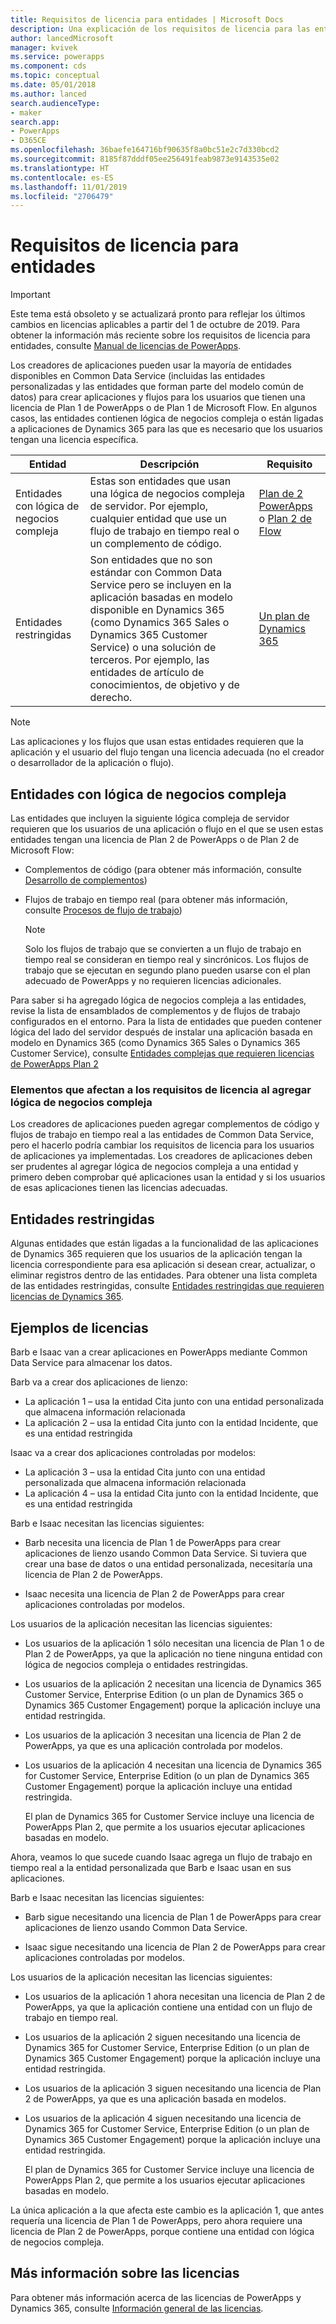 ```yaml
---
title: Requisitos de licencia para entidades | Microsoft Docs
description: Una explicación de los requisitos de licencia para las entidades de Common Data Service.
author: lancedMicrosoft
manager: kvivek
ms.service: powerapps
ms.component: cds
ms.topic: conceptual
ms.date: 05/01/2018
ms.author: lanced
search.audienceType:
- maker
search.app:
- PowerApps
- D365CE
ms.openlocfilehash: 36baefe164716bf90635f8a0bc51e2c7d330bcd2
ms.sourcegitcommit: 8185f87dddf05ee256491feab9873e9143535e02
ms.translationtype: HT
ms.contentlocale: es-ES
ms.lasthandoff: 11/01/2019
ms.locfileid: "2706479"
---
```

# <a name="license-requirements-for-entities"></a>Requisitos de licencia para entidades

> [!IMPORTANT]
> Este tema está obsoleto y se actualizará pronto para reflejar los últimos cambios en licencias aplicables a partir del 1 de octubre de 2019. Para obtener la información más reciente sobre los requisitos de licencia para entidades, consulte [Manual de licencias de PowerApps](https://go.microsoft.com/fwlink/?linkid=2085130).

Los creadores de aplicaciones pueden usar la mayoría de entidades disponibles en Common Data Service (incluidas las entidades personalizadas y las entidades que forman parte del modelo común de datos) para crear aplicaciones y flujos para los usuarios que tienen una licencia de Plan 1 de PowerApps o de Plan 1 de Microsoft Flow. En algunos casos, las entidades contienen lógica de negocios compleja o están ligadas a aplicaciones de Dynamics 365 para las que es necesario que los usuarios tengan una licencia específica. 


|Entidad    |Descripción    |Requisito    |
|---------|---------|---------|
|Entidades con lógica de negocios compleja   | Estas son entidades que usan una lógica de negocios compleja de servidor. Por ejemplo, cualquier entidad que use un flujo de trabajo en tiempo real o un complemento de código.       |  [Plan de 2 PowerApps](https://powerapps.microsoft.com/pricing/) o [Plan 2 de Flow](https://flow.microsoft.com/pricing/)        |
|Entidades restringidas  |  Son entidades que no son estándar con Common Data Service pero se incluyen en la aplicación basadas en modelo disponible en Dynamics 365 (como Dynamics 365 Sales o Dynamics 365 Customer Service) o una solución de terceros. Por ejemplo, las entidades de artículo de conocimientos, de objetivo y de derecho.     |  [Un plan de Dynamics 365](https://dynamics.microsoft.com/pricing/)      | 


> [!NOTE]
> Las aplicaciones y los flujos que usan estas entidades requieren que la aplicación y el usuario del flujo tengan una licencia adecuada (no el creador o desarrollador de la aplicación o flujo).

## <a name="entities-with-complex-business-logic"></a>Entidades con lógica de negocios compleja
Las entidades que incluyen la siguiente lógica compleja de servidor requieren que los usuarios de una aplicación o flujo en el que se usen estas entidades tengan una licencia de Plan 2 de PowerApps o de Plan 2 de Microsoft Flow:

* Complementos de código (para obtener más información, consulte [Desarrollo de complementos](/powerapps/developer/common-data-service/plug-ins))
* Flujos de trabajo en tiempo real (para obtener más información, consulte [Procesos de flujo de trabajo](/flow/workflow-processes))

    > [!NOTE]
    >  Solo los flujos de trabajo que se convierten a un flujo de trabajo en tiempo real se consideran en tiempo real y sincrónicos. Los flujos de trabajo que se ejecutan en segundo plano pueden usarse con el plan adecuado de PowerApps y no requieren licencias adicionales.

Para saber si ha agregado lógica de negocios compleja a las entidades, revise la lista de ensamblados de complementos y de flujos de trabajo configurados en el entorno. Para la lista de entidades que pueden contener lógica del lado del servidor después de instalar una aplicación basada en modelo en Dynamics 365 (como Dynamics 365 Sales o Dynamics 365 Customer Service), consulte [Entidades complejas que requieren licencias de PowerApps Plan 2](data-platform-complex-entities.md)  

### <a name="impacting-license-requirements-when-adding-complex-business-logic"></a>Elementos que afectan a los requisitos de licencia al agregar lógica de negocios compleja
Los creadores de aplicaciones pueden agregar complementos de código y flujos de trabajo en tiempo real a las entidades de Common Data Service, pero el hacerlo podría cambiar los requisitos de licencia para los usuarios de aplicaciones ya implementadas. Los creadores de aplicaciones deben ser prudentes al agregar lógica de negocios compleja a una entidad y primero deben comprobar qué aplicaciones usan la entidad y si los usuarios de esas aplicaciones tienen las licencias adecuadas.

## <a name="restricted-entities"></a>Entidades restringidas
Algunas entidades que están ligadas a la funcionalidad de las aplicaciones de Dynamics 365 requieren que los usuarios de la aplicación tengan la licencia correspondiente para esa aplicación si desean crear, actualizar, o eliminar registros dentro de las entidades. Para obtener una lista completa de las entidades restringidas, consulte [Entidades restringidas que requieren licencias de Dynamics 365](data-platform-restricted-entities.md).

## <a name="licensing-examples"></a>Ejemplos de licencias
Barb e Isaac van a crear aplicaciones en PowerApps mediante Common Data Service para almacenar los datos.

Barb va a crear dos aplicaciones de lienzo:

* La aplicación 1 &ndash; usa la entidad Cita junto con una entidad personalizada que almacena información relacionada
* La aplicación 2 &ndash; usa la entidad Cita junto con la entidad Incidente, que es una entidad restringida

Isaac va a crear dos aplicaciones controladas por modelos:

* La aplicación 3 &ndash; usa la entidad Cita junto con una entidad personalizada que almacena información relacionada
* La aplicación 4 &ndash; usa la entidad Cita junto con la entidad Incidente, que es una entidad restringida

Barb e Isaac necesitan las licencias siguientes:
* Barb necesita una licencia de Plan 1 de PowerApps para crear aplicaciones de lienzo usando Common Data Service. Si tuviera que crear una base de datos o una entidad personalizada, necesitaría una licencia de Plan 2 de PowerApps.

* Isaac necesita una licencia de Plan 2 de PowerApps para crear aplicaciones controladas por modelos.

Los usuarios de la aplicación necesitan las licencias siguientes:
* Los usuarios de la aplicación 1 sólo necesitan una licencia de Plan 1 o de Plan 2 de PowerApps, ya que la aplicación no tiene ninguna entidad con lógica de negocios compleja o entidades restringidas.

* Los usuarios de la aplicación 2 necesitan una licencia de Dynamics 365 Customer Service, Enterprise Edition (o un plan de Dynamics 365 o Dynamics 365 Customer Engagement) porque la aplicación incluye una entidad restringida.

* Los usuarios de la aplicación 3 necesitan una licencia de Plan 2 de PowerApps, ya que es una aplicación controlada por modelos.

* Los usuarios de la aplicación 4 necesitan una licencia de Dynamics 365 for Customer Service, Enterprise Edition (o un plan de Dynamics 365 Customer Engagement) porque la aplicación incluye una entidad restringida.

    El plan de Dynamics 365 for Customer Service incluye una licencia de PowerApps Plan 2, que permite a los usuarios ejecutar aplicaciones basadas en modelo.

Ahora, veamos lo que sucede cuando Isaac agrega un flujo de trabajo en tiempo real a la entidad personalizada que Barb e Isaac usan en sus aplicaciones.

Barb e Isaac necesitan las licencias siguientes:
* Barb sigue necesitando una licencia de Plan 1 de PowerApps para crear aplicaciones de lienzo usando Common Data Service.

* Isaac sigue necesitando una licencia de Plan 2 de PowerApps para crear aplicaciones controladas por modelos.

Los usuarios de la aplicación necesitan las licencias siguientes:
* Los usuarios de la aplicación 1 ahora necesitan una licencia de Plan 2 de PowerApps, ya que la aplicación contiene una entidad con un flujo de trabajo en tiempo real.

* Los usuarios de la aplicación 2 siguen necesitando una licencia de Dynamics 365 for Customer Service, Enterprise Edition (o un plan de Dynamics 365 Customer Engagement) porque la aplicación incluye una entidad restringida. 

* Los usuarios de la aplicación 3 siguen necesitando una licencia de Plan 2 de PowerApps, ya que es una aplicación basada en modelos.

* Los usuarios de la aplicación 4 siguen necesitando una licencia de Dynamics 365 for Customer Service, Enterprise Edition (o un plan de Dynamics 365 Customer Engagement) porque la aplicación incluye una entidad restringida.

    El plan de Dynamics 365 for Customer Service incluye una licencia de PowerApps Plan 2, que permite a los usuarios ejecutar aplicaciones basadas en modelo.

La única aplicación a la que afecta este cambio es la aplicación 1, que antes requería una licencia de Plan 1 de PowerApps, pero ahora requiere una licencia de Plan 2 de PowerApps, porque contiene una entidad con lógica de negocios compleja. 

## <a name="more-about-licensing"></a>Más información sobre las licencias
Para obtener más información acerca de las licencias de PowerApps y Dynamics 365, consulte [Información general de las licencias](../../administrator/pricing-billing-skus.md).
